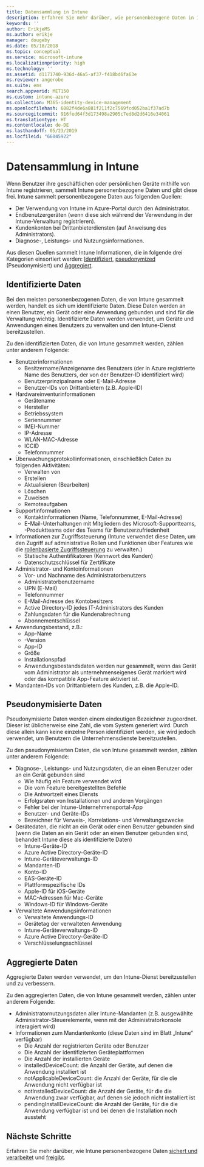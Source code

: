 ```yaml
---
title: Datensammlung in Intune
description: Erfahren Sie mehr darüber, wie personenbezogene Daten in Intune gesammelt werden.
keywords: ''
author: ErikjeMS
ms.author: erikje
manager: dougeby
ms.date: 05/18/2018
ms.topic: conceptual
ms.service: microsoft-intune
ms.localizationpriority: high
ms.technology: ''
ms.assetid: d1171740-936d-46a5-af37-f418bd6fa63e
ms.reviewer: angerobe
ms.suite: ems
search.appverid: MET150
ms.custom: intune-azure
ms.collection: M365-identity-device-management
ms.openlocfilehash: 6082f4de6a881f211f2c7569fcd052ba1f37ad7b
ms.sourcegitcommit: 916fed64f3d173498a2905c7ed8d2d6416e34061
ms.translationtype: HT
ms.contentlocale: de-DE
ms.lasthandoff: 05/23/2019
ms.locfileid: "66045922"
---
```

# <a name="data-collection-in-intune"></a>Datensammlung in Intune

Wenn Benutzer ihre geschäftlichen oder persönlichen Geräte mithilfe von Intune registrieren, sammelt Intune personenbezogene Daten und gibt diese frei. Intune sammelt personenbezogene Daten aus folgenden Quellen:

- Der Verwendung von Intune im Azure-Portal durch den Administrator.
- Endbenutzergeräten (wenn diese sich während der Verwendung in der Intune-Verwaltung registrieren).
- Kundenkonten bei Drittanbieterdiensten (auf Anweisung des Administrators).
- Diagnose-, Leistungs- und Nutzungsinformationen.

Aus diesen Quellen sammelt Intune Informationen, die in folgende drei Kategorien einsortiert werden: [Identifiziert](#identified-data), [pseudonymized](#pseudonymized-data) (Pseudonymisiert) und [Aggregiert](#aggregated-data).

## <a name="identified-data"></a>Identifizierte Daten

Bei den meisten personenbezogenen Daten, die von Intune gesammelt werden, handelt es sich um identifizierte Daten. Diese Daten werden an einen Benutzer, ein Gerät oder eine Anwendung gebunden und sind für die Verwaltung wichtig. Identifizierte Daten werden verwendet, um Geräte und Anwendungen eines Benutzers zu verwalten und den Intune-Dienst bereitzustellen.

Zu den identifizierten Daten, die von Intune gesammelt werden, zählen unter anderem Folgende: 

- Benutzerinformationen
    - Besitzername/Anzeigename des Benutzers (der in Azure registrierte Name des Benutzers, der von der Benutzer-ID identifiziert wird)
    - Benutzerprinzipalname oder E-Mail-Adresse
    - Benutzer-IDs von Drittanbietern (z.B. Apple-ID)
- Hardwareinventurinformationen
    - Gerätename
    - Hersteller
    - Betriebssystem
    - Seriennummer
    - IMEI-Nummer
    - IP-Adresse
    - WLAN-MAC-Adresse
    - ICCID
    - Telefonnummer
- Überwachungsprotokollinformationen, einschließlich Daten zu folgenden Aktivitäten:
    - Verwalten von
    - Erstellen
    - Aktualisieren (Bearbeiten)
    - Löschen
    - Zuweisen
    - Remoteaufgaben
- Supportinformationen
    - Kontaktinformationen (Name, Telefonnummer, E-Mail-Adresse)
    - E-Mail-Unterhaltungen mit Mitgliedern des Microsoft-Supportteams, -Produktteams oder des Teams für Benutzerzufriedenheit
- Informationen zur Zugriffssteuerung (Intune verwendet diese Daten, um den Zugriff auf administrative Rollen und Funktionen über Features wie die [rollenbasierte Zugriffssteuerung](role-based-access-control.md) zu verwalten.)
    - Statische Authentifikatoren (Kennwort des Kunden)
    - Datenschutzschlüssel für Zertifikate 
- Administrator- und Kontoinformationen
    - Vor- und Nachname des Administratorbenutzers
    - Administratorbenutzername
    - UPN (E-Mail)
    - Telefonnummer
    - E-Mail-Adresse des Kontobesitzers
    - Active Directory-ID jedes IT-Administrators des Kunden
    - Zahlungsdaten für die Kundenabrechnung
    - Abonnementschlüssel
- Anwendungsbestand, z.B.:
    - App-Name
    - -Version
    - App-ID
    - Größe
    - Installationspfad
    - Anwendungsbestandsdaten werden nur gesammelt, wenn das Gerät vom Administrator als unternehmenseigenes Gerät markiert wird oder das kompatible App-Feature aktiviert ist.  
- Mandanten-IDs von Drittanbietern des Kunden, z.B. die Apple-ID. 

## <a name="pseudonymized-data"></a>Pseudonymisierte Daten

Pseudonymisierte Daten werden einem eindeutigen Bezeichner zugeordnet. Dieser ist üblicherweise eine Zahl, die vom System generiert wird. Durch diese allein kann keine einzelne Person identifiziert werden, sie wird jedoch verwendet, um Benutzern die Unternehmensdienste bereitzustellen. 

Zu den pseudonymisierten Daten, die von Intune gesammelt werden, zählen unter anderem Folgende: 

- Diagnose-, Leistungs- und Nutzungsdaten, die an einen Benutzer oder an ein Gerät gebunden sind
    - Wie häufig ein Feature verwendet wird
    - Die vom Feature bereitgestellten Befehle
    - Die Antwortzeit eines Diensts
    - Erfolgsraten von Installationen und anderen Vorgängen
    - Fehler bei der Intune-Unternehmensportal-App
    - Benutzer- und Geräte-IDs
    - Bezeichner für Verweis-, Korrelations- und Verwaltungszwecke 
- Gerätedaten, die nicht an ein Gerät oder einen Benutzer gebunden sind (wenn die Daten an ein Gerät oder an einen Benutzer gebunden sind, behandelt Intune diese als identifizierte Daten)
    - Intune-Geräte-ID
    - Azure Active Directory-Geräte-ID
    - Intune-Geräteverwaltungs-ID
    - Mandanten-ID
    - Konto-ID
    - EAS-Geräte-ID
    - Plattformspezifische IDs
    - Apple-ID für iOS-Geräte
    - MAC-Adressen für Mac-Geräte
    - Windows-ID für Windows-Geräte
- Verwaltete Anwendungsinformationen
    - Verwaltete Anwendungs-ID
    - Gerätetag der verwalteten Anwendung
    - Intune-Geräteverwaltungs-ID
    - Azure Active Directory-Geräte-ID
    - Verschlüsselungsschlüssel

## <a name="aggregated-data"></a>Aggregierte Daten

Aggregierte Daten werden verwendet, um den Intune-Dienst bereitzustellen und zu verbessern. 

Zu den aggregierten Daten, die von Intune gesammelt werden, zählen unter anderem Folgende: 

- Administratornutzungsdaten aller Intune-Mandanten (z.B. ausgewählte Administrator-Steuerelemente, wenn mit der Administratorkonsole interagiert wird)
- Informationen zum Mandantenkonto (diese Daten sind im Blatt „Intune“ verfügbar)
    - Die Anzahl der registrierten Geräte oder Benutzer
    - Die Anzahl der identifizierten Geräteplattformen  
    - Die Anzahl der installierten Geräte
    - installedDeviceCount: die Anzahl der Geräte, auf denen die Anwendung installiert ist
    - notApplicableDeviceCount: die Anzahl der Geräte, für die die Anwendung nicht verfügbar ist
    - notInstalledDeviceCount: die Anzahl der Geräte, für die die Anwendung zwar verfügbar, auf denen sie jedoch nicht installiert ist
    - pendingInstallDeviceCount: die Anzahl der Geräte, für die die Anwendung verfügbar ist und bei denen die Installation noch aussteht
    
## <a name="next-steps"></a>Nächste Schritte

Erfahren Sie mehr darüber, wie Intune personenbezogene Daten [sichert und verarbeitet](privacy-data-store-process.md) und [freigibt](privacy-data-secure-share.md). 

